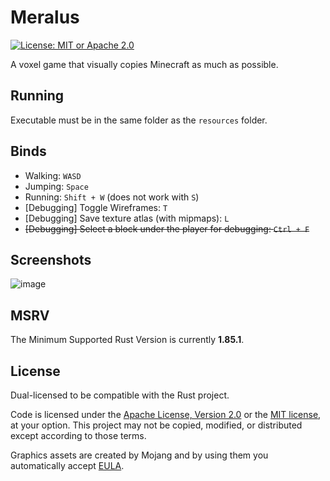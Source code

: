 # Meralus

[![License: MIT or Apache 2.0](https://img.shields.io/badge/License-MIT_or_Apache_2.0-634f7d.svg?style=for-the-badge)](LICENSE-APACHE)

A voxel game that visually copies Minecraft as much as possible.

## Running

Executable must be in the same folder as the `resources` folder.

## Binds

- Walking: `WASD`
- Jumping: `Space`
- Running: `Shift + W` (does not work with `S`)
- \[Debugging\] Toggle Wireframes: `T`
- \[Debugging\] Save texture atlas (with mipmaps): `L`
- ~~\[Debugging\] Select a block under the player for debugging: `Ctrl + F`~~

## Screenshots

![image](https://github.com/user-attachments/assets/6940581e-9ee6-4a02-9840-c1dd82525aee)

## MSRV

The Minimum Supported Rust Version is currently **1.85.1**.

## License

Dual-licensed to be compatible with the Rust project.

Code is licensed under the [Apache License, Version 2.0](http://www.apache.org/licenses/LICENSE-2.0) or the [MIT license](http://opensource.org/licenses/MIT), at your option. This project may not be copied, modified, or distributed except according to those terms.

Graphics assets are created by Mojang and by using them you automatically accept [EULA](https://www.minecraft.net/en-us/eula).